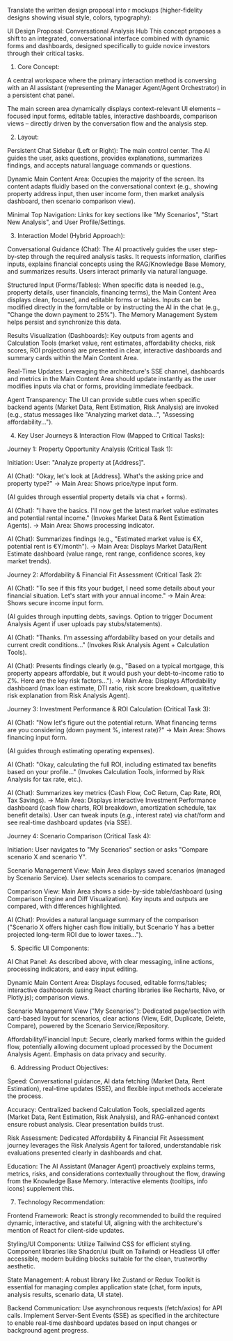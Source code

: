 
Translate the written design proposal into r mockups (higher-fidelity designs showing visual style, colors, typography):

UI Design Proposal: Conversational Analysis Hub
This concept proposes a shift to an integrated, conversational interface combined with dynamic forms and dashboards, designed specifically to guide novice investors through their critical tasks.

1. Core Concept:

A central workspace where the primary interaction method is conversing with an AI assistant (representing the Manager Agent/Agent Orchestrator) in a persistent chat panel.

The main screen area dynamically displays context-relevant UI elements – focused input forms, editable tables, interactive dashboards, comparison views – directly driven by the conversation flow and the analysis step.

2. Layout:

Persistent Chat Sidebar (Left or Right): The main control center. The AI guides the user, asks questions, provides explanations, summarizes findings, and accepts natural language commands or questions.

Dynamic Main Content Area: Occupies the majority of the screen. Its content adapts fluidly based on the conversational context (e.g., showing property address input, then user income form, then market analysis dashboard, then scenario comparison view).

Minimal Top Navigation: Links for key sections like "My Scenarios", "Start New Analysis", and User Profile/Settings.

3. Interaction Model (Hybrid Approach):

Conversational Guidance (Chat): The AI proactively guides the user step-by-step through the required analysis tasks. It requests information, clarifies inputs, explains financial concepts using the RAG/Knowledge Base Memory, and summarizes results. Users interact primarily via natural language.

Structured Input (Forms/Tables): When specific data is needed (e.g., property details, user financials, financing terms), the Main Content Area displays clean, focused, and editable forms or tables. Inputs can be modified directly in the form/table or by instructing the AI in the chat (e.g., "Change the down payment to 25%"). The Memory Management System helps persist and synchronize this data.

Results Visualization (Dashboards): Key outputs from agents and Calculation Tools (market value, rent estimates, affordability checks, risk scores, ROI projections) are presented in clear, interactive dashboards and summary cards within the Main Content Area.

Real-Time Updates: Leveraging the architecture's SSE channel, dashboards and metrics in the Main Content Area should update instantly as the user modifies inputs via chat or forms, providing immediate feedback.

Agent Transparency: The UI can provide subtle cues when specific backend agents (Market Data, Rent Estimation, Risk Analysis) are invoked (e.g., status messages like "Analyzing market data...", "Assessing affordability...").

4. Key User Journeys & Interaction Flow (Mapped to Critical Tasks):

Journey 1: Property Opportunity Analysis (Critical Task 1):

Initiation: User: "Analyze property at [Address]".

AI (Chat): "Okay, let's look at [Address]. What's the asking price and property type?" -> Main Area: Shows price/type input form.

(AI guides through essential property details via chat + forms).

AI (Chat): "I have the basics. I'll now get the latest market value estimates and potential rental income." (Invokes Market Data & Rent Estimation Agents). -> Main Area: Shows processing indicator.

AI (Chat): Summarizes findings (e.g., "Estimated market value is €X, potential rent is €Y/month"). -> Main Area: Displays Market Data/Rent Estimate dashboard (value range, rent range, confidence scores, key market trends).

Journey 2: Affordability & Financial Fit Assessment (Critical Task 2):

AI (Chat): "To see if this fits your budget, I need some details about your financial situation. Let's start with your annual income." -> Main Area: Shows secure income input form.

(AI guides through inputting debts, savings. Option to trigger Document Analysis Agent if user uploads pay stubs/statements).

AI (Chat): "Thanks. I'm assessing affordability based on your details and current credit conditions..." (Invokes Risk Analysis Agent + Calculation Tools).

AI (Chat): Presents findings clearly (e.g., "Based on a typical mortgage, this property appears affordable, but it would push your debt-to-income ratio to Z%. Here are the key risk factors..."). -> Main Area: Displays Affordability dashboard (max loan estimate, DTI ratio, risk score breakdown, qualitative risk explanation from Risk Analysis Agent).

Journey 3: Investment Performance & ROI Calculation (Critical Task 3):

AI (Chat): "Now let's figure out the potential return. What financing terms are you considering (down payment %, interest rate)?" -> Main Area: Shows financing input form.

(AI guides through estimating operating expenses).

AI (Chat): "Okay, calculating the full ROI, including estimated tax benefits based on your profile..." (Invokes Calculation Tools, informed by Risk Analysis for tax rate, etc.).

AI (Chat): Summarizes key metrics (Cash Flow, CoC Return, Cap Rate, ROI, Tax Savings). -> Main Area: Displays interactive Investment Performance dashboard (cash flow charts, ROI breakdown, amortization schedule, tax benefit details). User can tweak inputs (e.g., interest rate) via chat/form and see real-time dashboard updates (via SSE).

Journey 4: Scenario Comparison (Critical Task 4):

Initiation: User navigates to "My Scenarios" section or asks "Compare scenario X and scenario Y".

Scenario Management View: Main Area displays saved scenarios (managed by Scenario Service). User selects scenarios to compare.

Comparison View: Main Area shows a side-by-side table/dashboard (using Comparison Engine and Diff Visualization). Key inputs and outputs are compared, with differences highlighted.

AI (Chat): Provides a natural language summary of the comparison ("Scenario X offers higher cash flow initially, but Scenario Y has a better projected long-term ROI due to lower taxes...").

5. Specific UI Components:

AI Chat Panel: As described above, with clear messaging, inline actions, processing indicators, and easy input editing.

Dynamic Main Content Area: Displays focused, editable forms/tables; interactive dashboards (using React charting libraries like Recharts, Nivo, or Plotly.js); comparison views.

Scenario Management View ("My Scenarios"): Dedicated page/section with card-based layout for scenarios, clear actions (View, Edit, Duplicate, Delete, Compare), powered by the Scenario Service/Repository.

Affordability/Financial Input: Secure, clearly marked forms within the guided flow, potentially allowing document upload processed by the Document Analysis Agent. Emphasis on data privacy and security.

6. Addressing Product Objectives:

Speed: Conversational guidance, AI data fetching (Market Data, Rent Estimation), real-time updates (SSE), and flexible input methods accelerate the process.

Accuracy: Centralized backend Calculation Tools, specialized agents (Market Data, Rent Estimation, Risk Analysis), and RAG-enhanced context ensure robust analysis. Clear presentation builds trust.

Risk Assessment: Dedicated Affordability & Financial Fit Assessment journey leverages the Risk Analysis Agent for tailored, understandable risk evaluations presented clearly in dashboards and chat.

Education: The AI Assistant (Manager Agent) proactively explains terms, metrics, risks, and considerations contextually throughout the flow, drawing from the Knowledge Base Memory. Interactive elements (tooltips, info icons) supplement this.

7. Technology Recommendation:

Frontend Framework: React is strongly recommended to build the required dynamic, interactive, and stateful UI, aligning with the architecture's mention of React for client-side updates.

Styling/UI Components: Utilize Tailwind CSS for efficient styling. Component libraries like Shadcn/ui (built on Tailwind) or Headless UI offer accessible, modern building blocks suitable for the clean, trustworthy aesthetic.

State Management: A robust library like Zustand or Redux Toolkit is essential for managing complex application state (chat, form inputs, analysis results, scenario data, UI state).

Backend Communication: Use asynchronous requests (fetch/axios) for API calls. Implement Server-Sent Events (SSE) as specified in the architecture to enable real-time dashboard updates based on input changes or background agent progress.